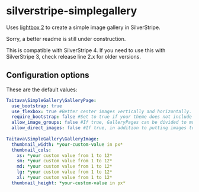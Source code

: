# silverstripe-simplegallery

Uses [lightbox 2](http://lokeshdhakar.com/projects/lightbox2/) to create a simple image gallery in SilverStripe.

Sorry, a better readme is still under construction.

This is compatible with SilverStripe 4. If you need to use this with SilverStripe 3, check release line 2.x for older versions.

## Configuration options

These are the default values:

```YAML
Taitava\SimpleGallery\GalleryPage:
  use_bootstrap: true
  use_flexbox: true #Better center images vertically and horizontally. Newest browsers support this in 2016.
  require_bootstrap: false #Set to true if your theme does not include bootstrap already and if you want the module to inject boostrap classes to the GalleryPage. Has no effect if use_boostrap is false.
  allow_image_groups: false #If true, GalleryPages can be divided to multiple sections containing their own sets of images
  allow_direct_images: false #If true, in addition to putting images to groups, they can be directly linked to GalleryPage. If allow_image_groups is false, then this option is always true!
  
Taitava\SimpleGallery\GalleryImage:
  thumbnail_width: *your-custom-value in px*
  thumbnail_cols:
    xs: *your custom value from 1 to 12*
    sm: *your custom value from 1 to 12*
    md: *your custom value from 1 to 12*
    lg: *your custom value from 1 to 12*
    xl: *your custom value from 1 to 12*
  thumbnail_height: *your-custom-value in px*
```
